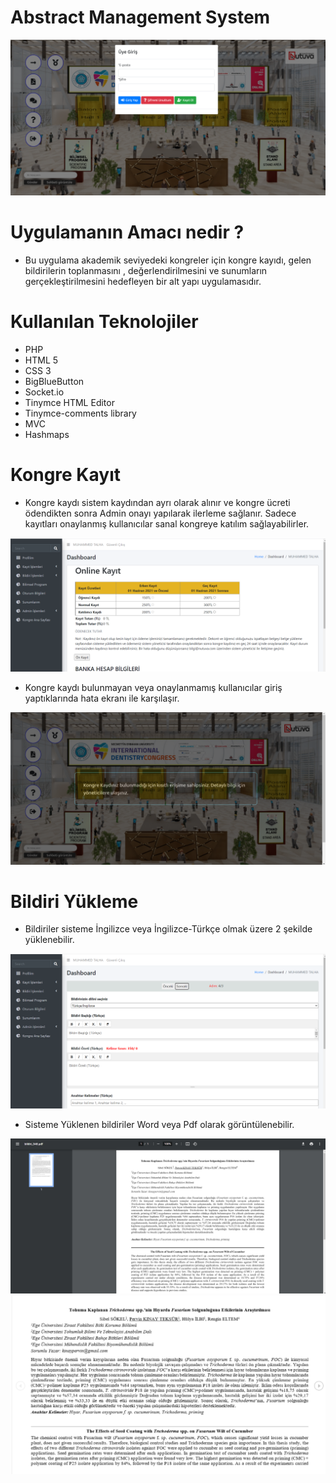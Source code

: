 # Abstract Management System

![GIF](/repo-images/image1.png)


# Uygulamanın Amacı nedir ?

* Bu uygulama akademik seviyedeki kongreler için kongre kayıdı, gelen bildirilerin toplanmasını , değerlendirilmesini ve sunumların gerçekleştirilmesini hedefleyen bir alt yapı uygulamasıdır.

# Kullanılan Teknolojiler

* PHP
* HTML 5
* CSS 3
* BigBlueButton
* Socket.io
* Tinymce HTML Editor
* Tinymce-comments library
* MVC
* Hashmaps

# Kongre Kayıt

* Kongre kaydı sistem kaydından ayrı olarak alınır ve kongre ücreti ödendikten sonra Admin onayı yapılarak ilerleme sağlanır. Sadece kayıtları onaylanmış kullanıcılar sanal kongreye katılım sağlayabilirler.

![GIF](/repo-images/image2.png)

* Kongre kaydı bulunmayan veya onaylanmamış kullanıcılar giriş yaptıklarında hata ekranı ile karşılaşır.

![GIF](/repo-images/image14.png)


# Bildiri Yükleme

* Bildiriler sisteme İngilizce veya İngilizce-Türkçe olmak üzere 2 şekilde yüklenebilir.

![GIF](/repo-images/image3.png)

* Sisteme Yüklenen bildiriler Word veya Pdf olarak görüntülenebilir.

![GIF](/repo-images/image4.png)
![GIF](/repo-images/image5.png)

    


